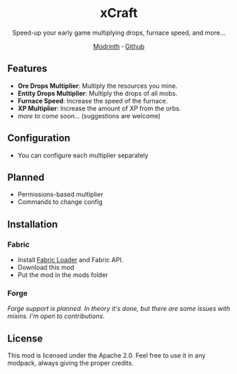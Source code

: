 <div align="center">

# xCraft

Speed-up your early game multiplying drops, furnace speed, and more...

[Modrinth](https://modrinth.com/project/xcraft_real) **·** [Github](https://github.com/polvallverdu/xcraft/releases)
</div>

## Features

- **Ore Drops Multiplier**: Multiply the resources you mine.
- **Entity Drops Multiplier**: Multiply the drops of all mobs.
- **Furnace Speed**: Increase the speed of the furnace.
- **XP Multiplier**: Increase the amount of XP from the orbs.
- *more to come soon...* (suggestions are welcome)

## Configuration

- You can configure each multiplier separately

## Planned

- Permissions-based multiplier
- Commands to change config

## Installation

### Fabric

- Install [Fabric Loader](https://fabricmc.net/use/) and Fabric API.
- Download this mod
- Put the mod in the mods folder

### Forge

*Forge support is planned. In theory it's done, but there are some issues with mixins. I'm open to contributions.*

## License

This mod is licensed under the Apache 2.0. Feel free to use it in any modpack, always giving the proper credits.